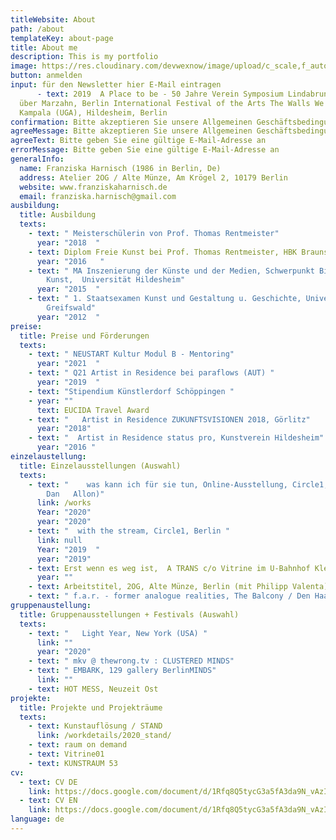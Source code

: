 ```yaml
---
titleWebsite: About
path: /about
templateKey: about-page
title: About me
description: This is my portfolio
image: https://res.cloudinary.com/devwexnow/image/upload/c_scale,f_auto,q_100,w_2400/v1631181304/pre6_geuemk.jpg
button: anmelden
input: für den Newsletter hier E-Mail eintragen
​      - text: 2019  A Place to be - 50 Jahre Verein Symposium Lindabrunn 114
  über Marzahn, Berlin International Festival of the Arts The Walls We Built,
  Kampala (UGA), Hildesheim, Berlin
confirmation: Bitte akzeptieren Sie unsere Allgemeinen Geschäftsbedingungen
agreeMessage: Bitte akzeptieren Sie unsere Allgemeinen Geschäftsbedingungen
agreeText: Bitte geben Sie eine gültige E-Mail-Adresse an
errorMessage: Bitte geben Sie eine gültige E-Mail-Adresse an
generalInfo:
  name: Franziska Harnisch (1986 in Berlin, De)
  address: Atelier 2OG / Alte Münze, Am Krögel 2, 10179 Berlin
  website: www.franziskaharnisch.de
  email: franziska.harnisch@gmail.com
ausbildung:
  title: Ausbildung
  texts:
    - text: " Meisterschülerin von Prof. Thomas Rentmeister"
      year: "2018  "
    - text: Diplom Freie Kunst bei Prof. Thomas Rentmeister, HBK Braunschweig
      year: "2016   "
    - text: " MA Inszenierung der Künste und der Medien, Schwerpunkt Bildende
        Kunst,  Universität Hildesheim"
      year: "2015  "
    - text: " 1. Staatsexamen Kunst und Gestaltung u. Geschichte, Universität
        Greifswald"
      year: "2012  "
preise:
  title: Preise und Förderungen
  texts:
    - text: " NEUSTART Kultur Modul B - Mentoring"
      year: "2021  "
    - text: " Q21 Artist in Residence bei paraflows (AUT) "
      year: "2019  "
    - text: "Stipendium Künstlerdorf Schöppingen "
    - year: ""
      text: EUCIDA Travel Award
    - text: "   Artist in Residence ZUKUNFTSVISIONEN 2018, Görlitz"
      year: "2018"
    - text: "  Artist in Residence status pro, Kunstverein Hildesheim"
      year: "2016 "
einzelaustellung:
  title: Einzelausstellungen (Auswahl)
  texts:
    - text: "    was kann ich für sie tun, Online-Ausstellung, Circle1, Berlin (mit
        Dan   Allon)"
      link: /works
      Year: "2020"
      year: "2020"
    - text: "  with the stream, Circle1, Berlin "
      link: null
      Year: "2019  "
      year: "2019"
    - text: Erst wenn es weg ist,  A TRANS c/o Vitrine im U-Bahnhof Kleistpark, Berlin
      year: ""
    - text: Arbeitstitel, 2OG, Alte Münze, Berlin (mit Philipp Valenta)
    - text: " f.a.r. - former analogue realities, The Balcony / Den Haag (NL)"
gruppenaustellung:
  title: Gruppenausstellungen + Festivals (Auswahl)
  texts:
    - text: "   Light Year, New York (USA) "
      link: ""
      year: "2020"
    - text: " mkv @ thewrong.tv : CLUSTERED MINDS"
    - text: " EMBARK, 129 gallery BerlinMINDS"
      link: ""
    - text: HOT MESS, Neuzeit Ost
projekte:
  title: Projekte und Projekträume
  texts:
    - text: Kunstauflösung / STAND
      link: /workdetails/2020_stand/
    - text: raum on demand
    - text: Vitrine01
    - text: KUNSTRAUM 53
cv:
  - text: CV DE
    link: https://docs.google.com/document/d/1Rfq8Q5tycG3a5fA3da9N_vAzIPZxuO7IGvXukBZJ30I/edit
  - text: CV EN
    link: https://docs.google.com/document/d/1Rfq8Q5tycG3a5fA3da9N_vAzIPZxuO7IGvXukBZJ30I/edit
language: de
---
```

